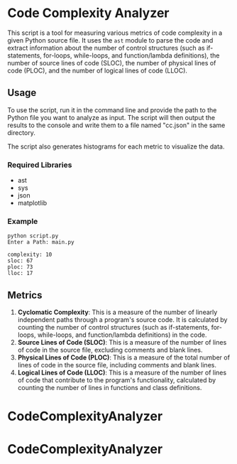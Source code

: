 # Code Complexity Analyzer

This script is a tool for measuring various metrics of code complexity in a given Python source file. It uses the `ast` module to parse the code and extract information about the number of control structures (such as if-statements, for-loops, while-loops, and function/lambda definitions), the number of source lines of code (SLOC), the number of physical lines of code (PLOC), and the number of logical lines of code (LLOC). 

## Usage

To use the script, run it in the command line and provide the path to the Python file you want to analyze as input. The script will then output the results to the console and write them to a file named "cc.json" in the same directory. 

The script also generates histograms for each metric to visualize the data.

### Required Libraries
* ast
* sys
* json
* matplotlib

### Example

```
python script.py
Enter a Path: main.py

complexity: 10
sloc: 67
ploc: 73
lloc: 17
```


## Metrics

1. **Cyclomatic Complexity**: This is a measure of the number of linearly independent paths through a program's source code. It is calculated by counting the number of control structures (such as if-statements, for-loops, while-loops, and function/lambda definitions) in the code.
2. **Source Lines of Code (SLOC)**: This is a measure of the number of lines of code in the source file, excluding comments and blank lines.
3. **Physical Lines of Code (PLOC)**: This is a measure of the total number of lines of code in the source file, including comments and blank lines.
4. **Logical Lines of Code (LLOC)**: This is a measure of the number of lines of code that contribute to the program's functionality, calculated by counting the number of lines in functions and class definitions.

# CodeComplexityAnalyzer
# CodeComplexityAnalyzer
